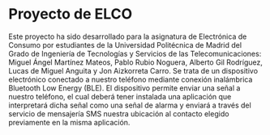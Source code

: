# Proyecto de ELCO
Este proyecto ha sido desarrollado para la asignatura de Electrónica de Consumo por estudiantes de la Universidad Politécnica de Madrid del Grado de
Ingeniería de Tecnologías y Servicios de las Telecomunicaciones: Miguel Ángel Martínez Mateos, Pablo Rubio Noguera, Alberto Gil Rodríguez, Lucas de Miguel Anguita y Jon Aizkorreta Carro.
Se trata de un dispositivo electrónico conectado a nuestro teléfono mediante conexión inalámbrica
Bluetooth Low Energy (BLE). El dispositivo permite enviar una señal a nuestro teléfono, el cual deberá
tener instalada una aplicación que interpretará dicha señal como una señal de alarma y enviará a través del
servicio de mensajería SMS nuestra ubicación al contacto elegido previamente en la misma aplicación.
